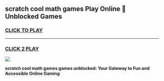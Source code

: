 
## scratch cool math games Play Online 👋 Unblocked Games
<h3>
<a href="https://news.freeplayer.one?title=scratch_cool_math_games&ref=17CMG">CLICK TO PLAY</a></h3>
<hr>

<h3>
<a href="https://news.freeplayer.one?title=scratch_cool_math_games&ref=17CMG">CLICK 2 PLAY</a>
  
</h3>

<a href="https://news.freeplayer.one?title=scratch_cool_math_games&ref=17CMG/"><img src="https://clearcache.store/games.png"></a>


**scratch cool math games games unblocked: Your Gateway to Fun and Accessible Online Gaming**
